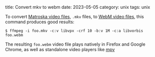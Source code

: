 title: Convert mkv to webm
date: 2023-05-05
category: unix
tags: unix


To convert [Matroska video
files](https://en.wikipedia.org/wiki/Matroska), `.mkv` files, to [WebM
video files](https://en.wikipedia.org/wiki/WebM), this command
produces good results:

```
$ ffmpeg -i foo.mkv -c:v libvpx -crf 10 -b:v 1M -c:a libvorbis foo.webm
```

The resulting `foo.webm` video file plays natively in Firefox and
Google Chrome, as well as standalone video players like [mpv](mpv.io)
